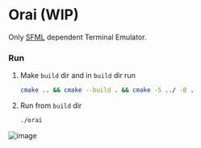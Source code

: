 # Orai (WIP)

Only [SFML](https://github.com/SFML/SFML) dependent Terminal Emulator.

### Run

1. Make `build` dir and in `build` dir run

    ```bash
    cmake .. && cmake --build . && cmake -S ../ -B .
    ```

2. Run from `build` dir

    ```bash
    ./orai
    ```


![image](https://github.com/user-attachments/assets/cd1f79c6-bcc6-48b3-ba0f-3788279e8471)
